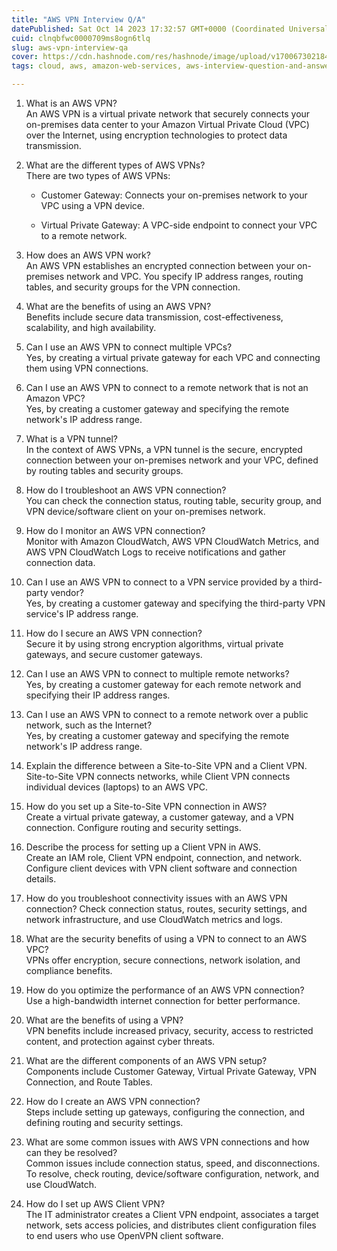 ```yaml
---
title: "AWS VPN Interview Q/A"
datePublished: Sat Oct 14 2023 17:32:57 GMT+0000 (Coordinated Universal Time)
cuid: clnqbfwc0000709ms8ogn6tlq
slug: aws-vpn-interview-qa
cover: https://cdn.hashnode.com/res/hashnode/image/upload/v1700673021846/ed4ca401-5fa7-4545-8515-10ecde656cec.png
tags: cloud, aws, amazon-web-services, aws-interview-question-and-answers, aws-vpn

---
```


1. What is an AWS VPN?  
    An AWS VPN is a virtual private network that securely connects your on-premises data center to your Amazon Virtual Private Cloud (VPC) over the Internet, using encryption technologies to protect data transmission.
    
2. What are the different types of AWS VPNs?  
    There are two types of AWS VPNs:
    
    * Customer Gateway: Connects your on-premises network to your VPC using a VPN device.
        
    * Virtual Private Gateway: A VPC-side endpoint to connect your VPC to a remote network.
        
3. How does an AWS VPN work?  
    An AWS VPN establishes an encrypted connection between your on-premises network and VPC. You specify IP address ranges, routing tables, and security groups for the VPN connection.
    
4. What are the benefits of using an AWS VPN?  
    Benefits include secure data transmission, cost-effectiveness, scalability, and high availability.
    
5. Can I use an AWS VPN to connect multiple VPCs?  
    Yes, by creating a virtual private gateway for each VPC and connecting them using VPN connections.
    
6. Can I use an AWS VPN to connect to a remote network that is not an Amazon VPC?  
    Yes, by creating a customer gateway and specifying the remote network's IP address range.
    
7. What is a VPN tunnel?  
    In the context of AWS VPNs, a VPN tunnel is the secure, encrypted connection between your on-premises network and your VPC, defined by routing tables and security groups.
    
8. How do I troubleshoot an AWS VPN connection?  
    You can check the connection status, routing table, security group, and VPN device/software client on your on-premises network.
    
9. How do I monitor an AWS VPN connection?  
    Monitor with Amazon CloudWatch, AWS VPN CloudWatch Metrics, and AWS VPN CloudWatch Logs to receive notifications and gather connection data.
    
10. Can I use an AWS VPN to connect to a VPN service provided by a third-party vendor?  
    Yes, by creating a customer gateway and specifying the third-party VPN service's IP address range.
    
11. How do I secure an AWS VPN connection?  
    Secure it by using strong encryption algorithms, virtual private gateways, and secure customer gateways.
    
12. Can I use an AWS VPN to connect to multiple remote networks?  
    Yes, by creating a customer gateway for each remote network and specifying their IP address ranges.
    
13. Can I use an AWS VPN to connect to a remote network over a public network, such as the Internet?  
    Yes, by creating a customer gateway and specifying the remote network's IP address range.
    
14. Explain the difference between a Site-to-Site VPN and a Client VPN.  
    Site-to-Site VPN connects networks, while Client VPN connects individual devices (laptops) to an AWS VPC.
    
15. How do you set up a Site-to-Site VPN connection in AWS?  
    Create a virtual private gateway, a customer gateway, and a VPN connection. Configure routing and security settings.
    
16. Describe the process for setting up a Client VPN in AWS.  
    Create an IAM role, Client VPN endpoint, connection, and network. Configure client devices with VPN client software and connection details.
    
17. How do you troubleshoot connectivity issues with an AWS VPN connection? Check connection status, routes, security settings, and network infrastructure, and use CloudWatch metrics and logs.
    
18. What are the security benefits of using a VPN to connect to an AWS VPC?  
    VPNs offer encryption, secure connections, network isolation, and compliance benefits.
    
19. How do you optimize the performance of an AWS VPN connection?  
    Use a high-bandwidth internet connection for better performance.
    
20. What are the benefits of using a VPN?  
    VPN benefits include increased privacy, security, access to restricted content, and protection against cyber threats.
    
21. What are the different components of an AWS VPN setup?  
    Components include Customer Gateway, Virtual Private Gateway, VPN Connection, and Route Tables.
    
22. How do I create an AWS VPN connection?  
    Steps include setting up gateways, configuring the connection, and defining routing and security settings.
    
23. What are some common issues with AWS VPN connections and how can they be resolved?  
    Common issues include connection status, speed, and disconnections. To resolve, check routing, device/software configuration, network, and use CloudWatch.
    
24. How do I set up AWS Client VPN?  
    The IT administrator creates a Client VPN endpoint, associates a target network, sets access policies, and distributes client configuration files to end users who use OpenVPN client software.